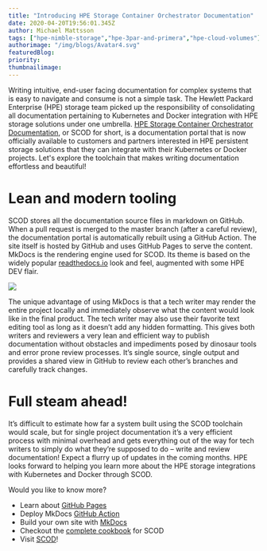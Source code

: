 ```yaml
---
title: "Introducing HPE Storage Container Orchestrator Documentation"
date: 2020-04-20T19:56:01.345Z
author: Michael Mattsson 
tags: ["hpe-nimble-storage","hpe-3par-and-primera","hpe-cloud-volumes"]
authorimage: "/img/blogs/Avatar4.svg"
featuredBlog:
priority:
thumbnailimage:
---
```

Writing intuitive, end-user facing documentation for complex systems that is easy to navigate and consume is not a simple task.  The Hewlett Packard Enterprise (HPE) storage team picked up the responsibility of consolidating all documentation pertaining to Kubernetes and Docker integration with HPE storage solutions under one umbrella. [HPE Storage Container Orchestrator Documentation](https://scod.hpedev.io), or SCOD for short, is a documentation portal that is now officially available to customers and partners interested in HPE persistent storage solutions that they can integrate with their Kubernetes or Docker projects. Let's explore the toolchain that makes writing documentation effortless and beautiful!

# Lean and modern tooling
SCOD stores all the documentation source files in markdown on GitHub. When a pull request is merged to the master branch (after a careful review), the documentation portal is automatically rebuilt using a GitHub Action. The site itself is hosted by GitHub and uses GitHub Pages to serve the content. MkDocs is the rendering engine used for SCOD. Its theme is based on the widely popular [readthedocs.io](https://docs.readthedocs.io) look and feel, augmented with some HPE DEV flair.

![](https://hpe-developer-portal.s3.amazonaws.com/uploads/media/2020/3/screen-shot-2020-04-17-at-100820-am-1587412198284.png)

The unique advantage of using MkDocs is that a tech writer may render the entire project locally and immediately observe what the content would look like in the final product. The tech writer may also use their favorite text editing tool as long as it doesn’t add any hidden formatting.  This gives both writers and reviewers a very lean and efficient way to publish documentation without obstacles and impediments posed by dinosaur tools and error prone review processes. It’s single source, single output and provides a shared view in GitHub to review each other’s branches and carefully track changes.

# Full steam ahead!
It’s difficult to estimate how far a system built using the SCOD toolchain would scale, but for single project documentation it’s a very efficient process with minimal overhead and gets everything out of the way for tech writers to simply do what they’re supposed to do – write and review documentation! Expect a flurry up of updates in the coming months. HPE looks forward to helping you learn more about the HPE storage integrations with Kubernetes and Docker through SCOD.

Would you like to know more?

* Learn about [GitHub Pages](https://pages.github.com/)
* Deploy MkDocs [GitHub Action](https://github.com/marketplace/actions/deploy-mkdocs)
* Build your own site with [MkDocs](https://www.mkdocs.org)
* Checkout the [complete cookbook](https://datamattsson.tumblr.com/post/612351271067893760/the-perfect-documentation-storm) for SCOD
* Visit [SCOD](https://scod.hpedev.io)!